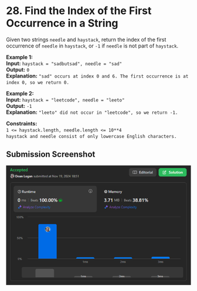 # 28. Find the Index of the First Occurrence in a String

Given two strings `needle` and `haystack`, return the index of the first occurrence of `needle` in `haystack`, or `-1` if `needle` is not part of `haystack`.

**Example 1:**  
    **Input:** `haystack = "sadbutsad", needle = "sad"`  
    **Output:** `0`  
    **Explanation:** `"sad" occurs at index 0 and 6. The first occurrence is at index 0, so we return 0.`   

**Example 2:**  
    **Input:** `haystack = "leetcode", needle = "leeto"`  
    **Output:** `-1`  
    **Explanation:** `"leeto" did not occur in "leetcode", so we return -1.`  

**Constraints:**  
    `1 <= haystack.length, needle.length <= 10**4`  
    `haystack and needle consist of only lowercase English characters.`    


## Submission Screenshot

![Image](./find-the-index-of-the-first-occurrence-in-a-string.png)